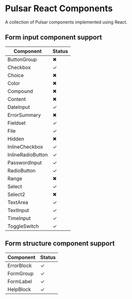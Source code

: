 # Pulsar React Components

A collection of Pulsar components implemented using React.

## Form input component support

| Component | Status |
| --------- | ------ |
| ButtonGroup | ✖ |
| Checkbox | ✓ |
| Choice | ✖ |
| Color | ✖ |
| Compound | ✖ |
| Content | ✖ |
| DateInput | ✓ |
| ErrorSummary | ✖ |
| Fieldset | ✓ |
| File | ✓ |
| Hidden | ✖ |
| InlineCheckbox | ✓ |
| InlineRadioButton | ✓ |
| PasswordInput | ✓ |
| RadioButton | ✓ |
| Range | ✖ |
| Select | ✓ |
| Select2 | ✖ |
| TextArea | ✓ |
| TextInput | ✓ |
| TimeInput | ✓ |
| ToggleSwitch | ✓ |

## Form structure component support

| Component | Status |
| --------- | ------ |
| ErrorBlock | ✓ |
| FormGroup | ✓ |
| FormLabel | ✓ |
| HelpBlock | ✓ |